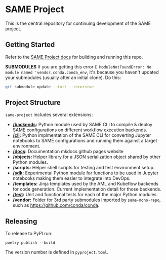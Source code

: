 # SAME Project

This is the central repository for continuing development of the SAME project.

## Getting Started

Refer to the [SAME Project docs](https://github.com/SAME-Project/same-project/blob/main/docs/docs/getting-started/dev-build.md) for building and running this repo. 

**SUBMODULES** If you are getting this error `E ModuleNotFoundError: No module named 'vendor.conda.conda_env`, it's because you haven't updated your submodules (usually after an initial clone). Do this:

```bash
git submodule update --init --recursive
```

## Project Structure

`same-project` includes several extensions:

- **[/backends](backends/README.md):** Python module used by SAME CLI to compile & deploy SAME configurations on different workflow execution backends.
- **[/cli](cli/README.md):** Python implmentation of the SAME CLI for converting Jupyter notebooks to SAME configurations and running them against a target environment.
- **[/docs](docs/README.md):** Documentation mkdocs github pages website
- **/objects:** Helper library for a JSON serialization object shared by other Python modules.
- **/scripts:** Helper shell scripts for testing and test environment setup.
- **[/sdk](sdk/README.md):** Experimental Python module for functions to be used in Jupyter notebooks making them easier to integrate into DevOps.
- **/templates:** Jinja templates used by the AML and Kubeflow backends for code generation. Current implementation detail for those backends.
- **[/test](test/README.md):** Unit and functional tests for each of the major Python modules.
- **/vendor:** Folder for 3rd party submodules imported by `same-mono-repo`, such as https://github.com/conda/conda.

## Releasing

To release to PyPI run:

```
poetry publish --build
```

The version number is defined in `pyproject.toml`.
